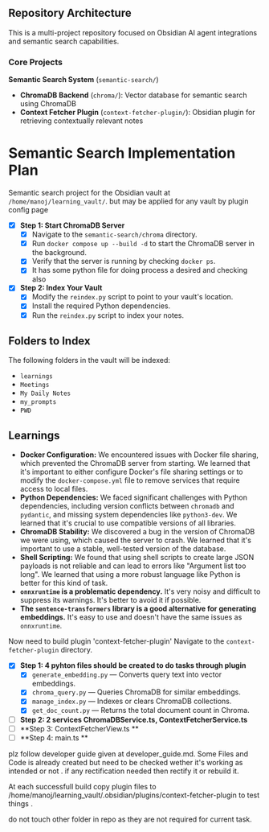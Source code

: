 ## Repository Architecture

This is a multi-project repository focused on Obsidian AI agent integrations and semantic search capabilities. 

### Core Projects

 **Semantic Search System** (`semantic-search/`)
   - **ChromaDB Backend** (`chroma/`): Vector database for semantic search using ChromaDB
   - **Context Fetcher Plugin** (`context-fetcher-plugin/`): Obsidian plugin for retrieving contextually relevant notes

# Semantic Search Implementation Plan

Semantic search project for the Obsidian vault at `/home/manoj/learning_vault/`. but may be applied for any vault by plugin config page

- [x] **Step 1: Start ChromaDB Server**
  - [x] Navigate to the `semantic-search/chroma` directory.
  - [x] Run `docker compose up --build -d` to start the ChromaDB server in the background.
  - [x] Verify that the server is running by checking `docker ps`.
  - [x] It has some python file for doing process a desired and checking also

- [x] **Step 2: Index Your Vault**
  - [x] Modify the `reindex.py` script to point to your vault's location.
  - [x] Install the required Python dependencies.
  - [x] Run the `reindex.py` script to index your notes.

## Folders to Index

The following folders in the vault will be indexed:

- `learnings`
- `Meetings`
- `My Daily Notes`
- `my_prompts`
- `PWD`

## Learnings

- **Docker Configuration:** We encountered issues with Docker file sharing, which prevented the ChromaDB server from starting. We learned that it's important to either configure Docker's file sharing settings or to modify the `docker-compose.yml` file to remove services that require access to local files.
- **Python Dependencies:** We faced significant challenges with Python dependencies, including version conflicts between `chromadb` and `pydantic`, and missing system dependencies like `python3-dev`. We learned that it's crucial to use compatible versions of all libraries.
- **ChromaDB Stability:** We discovered a bug in the version of ChromaDB we were using, which caused the server to crash. We learned that it's important to use a stable, well-tested version of the database.
- **Shell Scripting:** We found that using shell scripts to create large JSON payloads is not reliable and can lead to errors like "Argument list too long". We learned that using a more robust language like Python is better for this kind of task.
- **`onnxruntime` is a problematic dependency.** It's very noisy and difficult to suppress its warnings. It's better to avoid it if possible.
- **The `sentence-transformers` library is a good alternative for generating embeddings.** It's easy to use and doesn't have the same issues as `onnxruntime`.

Now need to build plugin 'context-fetcher-plugin' 
Navigate to the `context-fetcher-plugin` directory.

- [x] **Step 1: 4 pyhton files should be created to do tasks through plugin**
  - [x] `generate_embedding.py` — Converts query text into vector embeddings.
  - [x] `chroma_query.py` — Queries ChromaDB for similar embeddings.
  - [x] `manage_index.py` — Indexes or clears ChromaDB collections.
  - [x] `get_doc_count.py` — Returns the total document count in Chroma.
  
- [ ] **Step 2: 2 services ChromaDBService.ts, ContextFetcherService.ts**
- [ ] **Step 3: ContextFetcherView.ts **
- [ ] **Step 4: main.ts  **

plz follow developer guide given at developer_guide.md.
Some Files and Code is already created but need to be checked wether it's working as intended or not . if any rectification needed then rectify it or rebuild it.


At each successfull build copy plugin files to /home/manoj/learning_vault/.obsidian/plugins/context-fetcher-plugin to test things .

do not touch other folder in repo as they are not required for current task.
